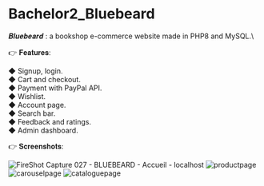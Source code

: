 # Bachelor2_Bluebeard
𝑩𝒍𝒖𝒆𝒃𝒆𝒂𝒓𝒅 : a bookshop e-commerce website made in PHP8 and MySQL.\

👉 𝐅𝐞𝐚𝐭𝐮𝐫𝐞𝐬:

◆ Signup, login.\
◆ Cart and checkout.\
◆ Payment with PayPal API.\
◆ Wishlist.\
◆ Account page.\
◆ Search bar.\
◆ Feedback and ratings.\
◆ Admin dashboard.

👉 𝐒𝐜𝐫𝐞𝐞𝐧𝐬𝐡𝐨𝐭𝐬:

![FireShot Capture 027 - BLUEBEARD - Accueil - localhost](https://user-images.githubusercontent.com/87578863/153615640-aa0f2015-5858-4157-8178-3b1ae3b851da.png)
![productpage](https://user-images.githubusercontent.com/87578863/151936701-c46e0864-745f-416c-8f89-8051aaa67ccd.png)
![carouselpage](https://user-images.githubusercontent.com/87578863/151936707-519cb70e-4cd8-4dd2-9a85-3569d4e970a6.png)
![cataloguepage](https://user-images.githubusercontent.com/87578863/151936718-933158fe-50c0-4b5d-b60c-67feffbfbf6f.png)
